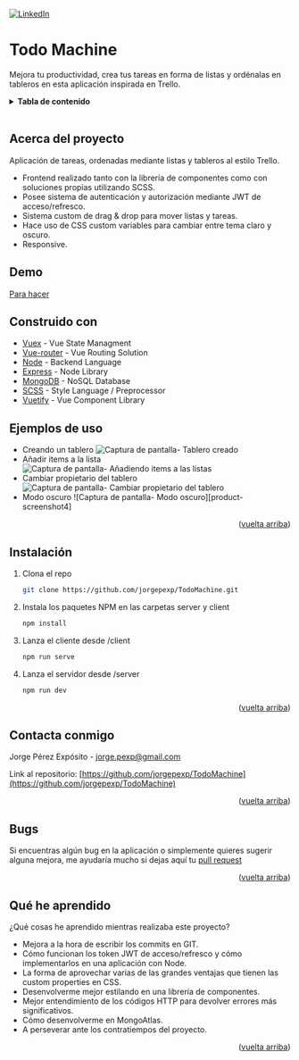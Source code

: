 <div id="top"></div>

[![LinkedIn][linkedin-shield]][linkedin-url]

<!--   <a href="https://github.com/jorgepexp/WikiKahoot">
    <img src="src/assets/logo.png" alt="Logo" width="150" height="120">
  </a> -->

<h1>Todo Machine</h1>

  <p>
    Mejora tu productividad, crea tus tareas en forma de listas y ordénalas en tableros en esta aplicación inspirada en Trello.
  </p>

<!-- TABLE OF CONTENTS -->
<details>
  <summary><strong>Tabla de contenido</strong></summary>
  <ol>
    <li>
      <a href="#acerca-del-proyecto">Acerca del proyecto</a>
      <ul>
        <li><a href="#demo">Demo</a></li>
        <li><a href="#construido-con">Construido con</a></li>
        <li><a href="#ejemplos-de-uso">Ejemplos de uso</a></li>
        <li><a href="#instalación">Instalación</a></li>
        <li><a href="#contacta-conmigo">Contacta conmigo</a></li>
        <li><a href="#bugs">Bugs</a></li>
        <li><a href="#qué-he-aprendido">Qué he aprendido</a></li>
      </ul>
    </li>
  </ol>
</details>
</br>

## Acerca del proyecto

Aplicación de tareas, ordenadas mediante listas y tableros al estilo Trello.

- Frontend realizado tanto con la librería de componentes como con soluciones propias utilizando SCSS.
- Posee sistema de autenticación y autorización mediante JWT de acceso/refresco.
- Sistema custom de drag & drop para mover listas y tareas.
- Hace uso de CSS custom variables para cambiar entre tema claro y oscuro.
- Responsive.

## Demo

[Para hacer](https://google.com)

## Construido con

- [Vuex](https://vuex.vuejs.org/) - Vue State Managment
- [Vue-router](https://router.vuejs.org/) - Vue Routing Solution
- [Node](https://nodejs.org/) - Backend Language
- [Express](https://expressjs.com/) - Node Library
- [MongoDB](https://www.mongodb.com/) - NoSQL Database
- [SCSS](https://sass-lang.com/) - Style Language / Preprocessor
- [Vuetify](https://vuetifyjs.com/) - Vue Component Library

## Ejemplos de uso

- Creando un tablero
  ![Captura de pantalla- Tablero creado][product-screenshot1]
- Añadir items a la lista
  ![Captura de pantalla- Añadiendo items a las listas][product-screenshot2]
- Cambiar propietario del tablero
  ![Captura de pantalla- Cambiar propietario del tablero][product-screenshot3]
- Modo oscuro
  ![Captura de pantalla- Modo oscuro][product-screenshot4]

<p align="right">(<a href="#top">vuelta arriba</a>)</p>

## Instalación

1. Clona el repo
   ```sh
   git clone https://github.com/jorgepexp/TodoMachine.git
   ```
2. Instala los paquetes NPM en las carpetas server y client
   ```sh
   npm install
   ```
3. Lanza el cliente desde /client
   ```sh
   npm run serve
   ```
4. Lanza el servidor desde /server
   ```sh
   npm run dev
   ```

  
<p align="right">(<a href="#top">vuelta arriba</a>)</p>

## Contacta conmigo

Jorge Pérez Expósito - jorge.pexp@gmail.com

Link al repositorio: [https://github.com/jorgepexp/TodoMachine](https://github.com/jorgepexp/TodoMachine)

<p align="right">(<a href="#top">vuelta arriba</a>)</p>

## Bugs

Si encuentras algún bug en la aplicación o simplemente quieres sugerir alguna mejora, me ayudaría mucho si dejas aquí tu [pull request](https://github.com/jorgepexp/TodoMachine/pulls)

<p align="right">(<a href="#top">vuelta arriba</a>)</p>

<!-- LEARNING -->

## Qué he aprendido

¿Qué cosas he aprendido mientras realizaba este proyecto?

- Mejora a la hora de escribir los commits en GIT.
- Cómo funcionan los token JWT de acceso/refresco y cómo implementarlos en una aplicación con Node.
- La forma de aprovechar varias de las grandes ventajas que tienen las custom properties en CSS.
- Desenvolverme mejor estilando en una librería de componentes.
- Mejor entendimiento de los códigos HTTP para devolver errores más significativos.
- Cómo desenvolverme en MongoAtlas.
- A perseverar ante los contratiempos del proyecto.

<p align="right">(<a href="#top">vuelta arriba</a>)</p>

<!-- MARKDOWN LINKS & IMAGES -->
<!-- https://www.markdownguide.org/basic-syntax/#reference-style-links -->

[linkedin-shield]: https://img.shields.io/badge/-LinkedIn-black.svg?style=for-the-badge&logo=linkedin&colorB=555
[linkedin-url]: https://linkedin.com/in/jorge-perez-exposito
[product-screenshot]: src/assets/imagen.png
[product-screenshot1]: src/assets/img/captura-create-owner.png
[product-screenshot2]: src/assets/img/captura-change-owner.png
[product-screenshot3]: src/assets/img/captura-todolist.png
